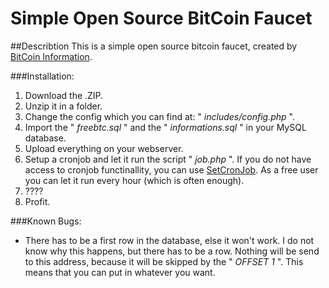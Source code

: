 # Simple Open Source BitCoin Faucet

##Describtion
This is a simple open source bitcoin faucet, created by [BitCoin Information](http://bitcoininformation.appspot.com/faucet/).

###Installation:
1. Download the .ZIP.
2. Unzip it in a folder.
3. Change the config which you can find at: " *includes/config.php* ".
4. Import the " *freebtc.sql* " and the " *informations.sql* " in your MySQL database.
5. Upload everything on your webserver.
6. Setup a cronjob and let it run the script " *job.php* ". If you do not have access to cronjob functinallity, you can use [SetCronJob](https://www.setcronjob.com/). As a free user you can let it run every hour (which is often enough).
7. ????
8. Profit.

###Known Bugs:
- There has to be a first row in the database, else it won't work. I do not know why this happens, but there has to be a row. Nothing will be send to this address, because it will be skipped by the " *OFFSET 1* ". This means that you can put in whatever you want.
